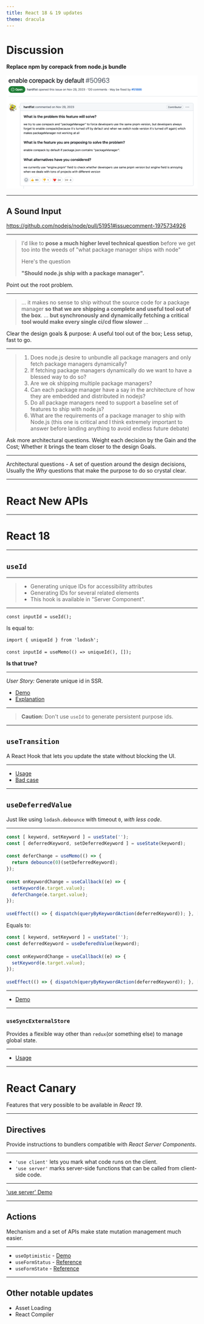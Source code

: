```yaml
---
title: React 18 & 19 updates
theme: dracula
---
```


# Discussion

**Replace npm by corepack from node.js bundle**

![](./remove-npm.png)
<!-- .element: style="width: 70%;margin: 0 auto;" -->

----

## A Sound Input

https://github.com/nodejs/node/pull/51951#issuecomment-1975734926

----

> I'd like to **pose a much higher level technical question** before we get too into the weeds of "what package manager ships with node"
> 
> Here's the question
> 
> **"Should node.js ship with a package manager".**

Point out the root problem.
<!-- .element: class="fragment" data-fragment-index="1" -->

----

> ... it makes no sense to ship without the source code for a package manager **so that we are shipping a complete and useful tool out of the box**. ... **but synchronously and dynamically fetching a critical tool would make every single ci/cd flow slower** ...

Clear the design goals & purpose: A useful tool out of the box; Less setup, fast to go.
<!-- .element: class="fragment" data-fragment-index="1" -->

----

> 1. Does node.js desire to unbundle all package managers and only fetch package managers dynamically?
> 1. If fetching package managers dynamically do we want to have a blessed way to do so?
> 1. Are we ok shipping multiple package managers?
> 1. Can each package manager have a say in the architecture of how they are embedded and distributed in nodejs?
> 1. Do all package managers need to support a baseline set of features to ship with node.js?
> 1. What are the requirements of a package manager to ship with Node.js (this one is critical and I think extremely important to answer before landing anything to avoid endless future debate)
<!-- .element: style="font-size: 20pt" -->

Ask more architectural questions. Weight each decision by the Gain and the Cost; Whether it brings the team closer to the design Goals.
<!-- .element: class="fragment" data-fragment-index="1" -->

----

Architectural questions - A set of question around the design decisions, Usually the _Why_ questions that make the purpose to do so crystal clear.

---

# React New APIs

---

# React 18

----

## `useId`

----

> * Generating unique IDs for accessibility attributes
> * Generating IDs for several related elements
> * This hook is available in "Server Component".

----

```tsx
const inputId = useId();
```

Is equal to:
<!-- .element: class="fragment" data-fragment-index="1" -->

```tsx
import { uniqueId } from 'lodash';

const inputId = useMemo(() => uniqueId(), []);
```
<!-- .element: class="fragment" data-fragment-index="1" -->

**Is that true?**
<!-- .element: class="fragment" data-fragment-index="2" -->

----

_User Story:_ Generate unique id in SSR.

* [Demo](http://localhost:3000/samples/useId)
* [Explanation](https://react.dev/reference/react/useId#why-is-useid-better-than-an-incrementing-counter)

----

> **Caution**: Don't use `useId` to generate persistent purpose ids.

----

## `useTransition`

A React Hook that lets you update the state without blocking the UI.

----

* [Usage](https://react.dev/reference/react/useTransition#usage)
* [Bad case](http://localhost:3000/samples/useTransition)

----

## `useDeferredValue`

Just like using `lodash.debounce` with timeout `0`, _with less code_.

----

```jsx
const [ keyword, setKeyword ] = useState('');
const [ deferredKeyword, setDeferredKeyword ] = useState(keyword);

const deferChange = useMemo(() => {
  return debounce(0)(setDeferredKeyword);
});

const onKeywordChange = useCallback((e) => {
  setKeyword(e.target.value);
  deferChange(e.target.value);
});

useEffect(() => { dispatch(queryByKeywordAction(deferredKeyword)); }, [ deferredKeyword ]);
```
<!-- .element: style="font-size:14pt" -->


Equals to:
<!-- .element: class="fragment" data-fragment-index="1" -->

```jsx
const [ keyword, setKeyword ] = useState('');
const deferredKeyword = useDeferedValue(keyword);

const onKeywordChange = useCallback((e) => {
  setKeyword(e.target.value);
});

useEffect(() => { dispatch(queryByKeywordAction(deferredKeyword)); }, [ deferredKeyword ]);
```
<!-- .element: class="fragment" style="font-size:14pt" data-fragment-index="1" -->

----

* [Demo](https://react.dev/reference/react/useDeferredValue#examples)

----

### `useSyncExternalStore`

Provides a flexible way other than `redux`(or something else) to manage global state.

----

* [Usage](https://react.dev/reference/react/useSyncExternalStore)

---

# React Canary

Features that very possible to be available in _React 19_.

----

## Directives

Provide instructions to bundlers compatible with _React Server Components_.

----

* `'use client'` lets you mark what code runs on the client.
* `'use server'` marks server-side functions that can be called from client-side code.

----

['use server' Demo](https://localhost:3000/samples/directives)

----

## Actions
Mechanism and a set of APIs make state mutation management much easier.

----

* `useOptimistic` - [Demo](https://localhost:3000/samples/actions)
* `useFormStatus` - [Reference](https://react.dev/reference/react-dom/hooks/useFormStatus)
* `useFormState` - [Reference](https://react.dev/reference/react-dom/hooks/useFormState)

----

## Other notable updates

* Asset Loading
* React Compiler
